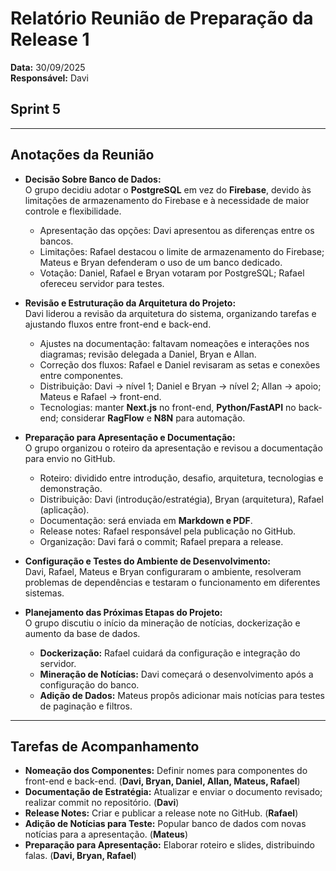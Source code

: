 # Relatório Reunião de Preparação da Release 1  
**Data:** 30/09/2025  
**Responsável:** Davi  

## Sprint 5  

---

## Anotações da Reunião  

- **Decisão Sobre Banco de Dados:**  
  O grupo decidiu adotar o **PostgreSQL** em vez do **Firebase**, devido às limitações de armazenamento do Firebase e à necessidade de maior controle e flexibilidade.  
  - Apresentação das opções: Davi apresentou as diferenças entre os bancos.  
  - Limitações: Rafael destacou o limite de armazenamento do Firebase; Mateus e Bryan defenderam o uso de um banco dedicado.  
  - Votação: Daniel, Rafael e Bryan votaram por PostgreSQL; Rafael ofereceu servidor para testes.  

- **Revisão e Estruturação da Arquitetura do Projeto:**  
  Davi liderou a revisão da arquitetura do sistema, organizando tarefas e ajustando fluxos entre front-end e back-end.  
  - Ajustes na documentação: faltavam nomeações e interações nos diagramas; revisão delegada a Daniel, Bryan e Allan.  
  - Correção dos fluxos: Rafael e Daniel revisaram as setas e conexões entre componentes.  
  - Distribuição: Davi → nível 1; Daniel e Bryan → nível 2; Allan → apoio; Mateus e Rafael → front-end.  
  - Tecnologias: manter **Next.js** no front-end, **Python/FastAPI** no back-end; considerar **RagFlow** e **N8N** para automação.  

- **Preparação para Apresentação e Documentação:**  
  O grupo organizou o roteiro da apresentação e revisou a documentação para envio no GitHub.  
  - Roteiro: dividido entre introdução, desafio, arquitetura, tecnologias e demonstração.  
  - Distribuição: Davi (introdução/estratégia), Bryan (arquitetura), Rafael (aplicação).  
  - Documentação: será enviada em **Markdown e PDF**.  
  - Release notes: Rafael responsável pela publicação no GitHub.  
  - Organização: Davi fará o commit; Rafael prepara a release.  

- **Configuração e Testes do Ambiente de Desenvolvimento:**  
  Davi, Rafael, Mateus e Bryan configuraram o ambiente, resolveram problemas de dependências e testaram o funcionamento em diferentes sistemas.  

- **Planejamento das Próximas Etapas do Projeto:**  
  O grupo discutiu o início da mineração de notícias, dockerização e aumento da base de dados.  
  - **Dockerização:** Rafael cuidará da configuração e integração do servidor.  
  - **Mineração de Notícias:** Davi começará o desenvolvimento após a configuração do banco.  
  - **Adição de Dados:** Mateus propôs adicionar mais notícias para testes de paginação e filtros.  

---

## Tarefas de Acompanhamento  

- **Nomeação dos Componentes:** Definir nomes para componentes do front-end e back-end. (**Davi, Bryan, Daniel, Allan, Mateus, Rafael**)  
- **Documentação de Estratégia:** Atualizar e enviar o documento revisado; realizar commit no repositório. (**Davi**)  
- **Release Notes:** Criar e publicar a release note no GitHub. (**Rafael**)  
- **Adição de Notícias para Teste:** Popular banco de dados com novas notícias para a apresentação. (**Mateus**)  
- **Preparação para Apresentação:** Elaborar roteiro e slides, distribuindo falas. (**Davi, Bryan, Rafael**)  
